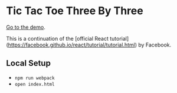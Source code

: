 # Tic Tac Toe Three By Three
[Go to the demo](https://chooie.github.io/tic-tac-toe-three-by-three/).

This is a continuation of the [official React tutorial]
(https://facebook.github.io/react/tutorial/tutorial.html) by Facebook.

## Local Setup
- `npm run webpack`
- `open index.html`
